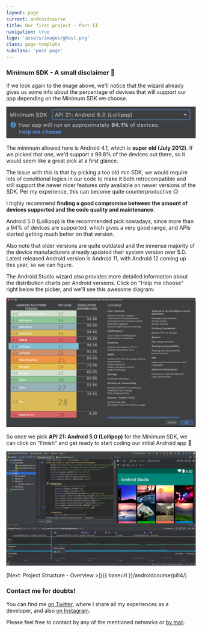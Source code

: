```yaml
---
layout: page
current: androidcourse
title: Our first project - Part II
navigation: true
logo: 'assets/images/ghost.png'
class: page-template
subclass: 'post page'
---
```


### Minimum SDK - A small disclaimer 🚨

If we look again to the image above, we'll notice that the wizard already gives us some info about the percentage of devices that will support our app depending on the Minimum SDK we choose.

<img src="../../assets/images/android studio project config 2.png" alt="Android Studio" style="width:600px;">

The minimum allowed here is Android 4.1, which is **super old (July 2012)**. If we picked that one, we'd support a 99.8% of the devices out there, so it would seem like a great pick at a first glance.

The issue with this is that by picking a too old min SDK, we would require lots of conditional logics in our code to make it both retrocompatible and still support the newer nicer features only available on newer versions of the SDK. Per my experience, this can become quite counterproductive 😔

I highly recommend **finding a good compromise between the amount of devices supported and the code quality and maintenance**.

Android 5.0 (Lollipop) is the recommended pick nowadays, since more than a 94% of devices are supported, which gives a very good range, and APIs started getting much better on that version.

Also note that older versions are quite outdated and the inmense majority of the device manufacturers already updated their system version over 5.0. Latest released Android version is Android 11, with Android 12 coming up this year, so we can figure.

The Android Studio wizard also provides more detailed information about the distribution charts per Android versions. Click on "Help me choose" right below the picker, and we'll see this awesome diagram:

<img src="../../assets/images/android distribution.png" alt="Android Studio" style="width:600px;">

So once we pick **API 21: Android 5.0 (Lollipop)** for the Minimum SDK, we can click on "Finish" and get ready to start coding our initial Android app 🎉

<img src="../../assets/images/androidstudio.jpg" alt="Android Studio" style="width:600px;">

[Next: Project Structure - Overview >]({{ baseurl }}/androidcourse/pill4/)

### Contact me for doubts!

You can find me [on Twitter](https://www.twitter.com/JorgeCastilloPR), where I share all my experiences as a developer, and also [on Instagram](https://www.instagram.com/jorgecastillopr).


Please feel free to contact by any of the mentioned networks or [by mail](mailto:jorge.castillo.prz@gmail.com).
